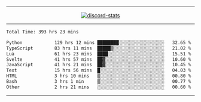 <a href="https://www.github.com/ripavoid" target="_blank" rel="noreferrer">

-------

<div align='center'>
    <a href='https://discordapp.com/users/825178146797518881'>
        <img align='center' alt='discord-stats' src='https://api.discord-status.me/825178146797518881?nitro&boost=4&gradient=%231e0b1a%2C%23000000%2C%23000000%2C%23160316'></img>
    </a>
</div>

-------

<!--START_SECTION:waka-->

```txt
Total Time: 393 hrs 23 mins

Python            129 hrs 12 mins ████████░░░░░░░░░░░░░░░░░   32.65 %
TypeScript        83 hrs 11 mins  █████▒░░░░░░░░░░░░░░░░░░░   21.02 %
Lua               61 hrs 23 mins  ████░░░░░░░░░░░░░░░░░░░░░   15.51 %
Svelte            41 hrs 57 mins  ██▓░░░░░░░░░░░░░░░░░░░░░░   10.60 %
JavaScript        41 hrs 21 mins  ██▓░░░░░░░░░░░░░░░░░░░░░░   10.45 %
Text              15 hrs 56 mins  █░░░░░░░░░░░░░░░░░░░░░░░░   04.03 %
HTML              3 hrs 10 mins   ▒░░░░░░░░░░░░░░░░░░░░░░░░   00.80 %
Bash              3 hrs 1 min     ▒░░░░░░░░░░░░░░░░░░░░░░░░   00.77 %
Other             2 hrs 21 mins   ░░░░░░░░░░░░░░░░░░░░░░░░░   00.60 %
```

<!--END_SECTION:waka-->

-------
